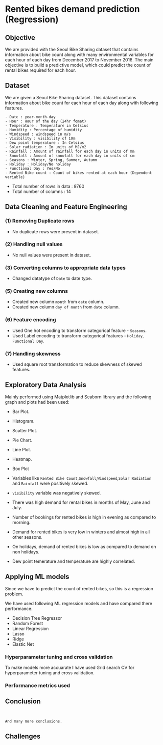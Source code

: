 # Rented bikes demand prediction (Regression)


## Objective
We are provided with the Seoul Bike Sharing dataset that contains information about bike count along with many environmental variables for each hour of each day from December 2017 to November 2018. 
The main objective is to build a predictive model, which could predict the count of rental bikes required for each hour.
## Dataset
We are given a Seoul Bike Sharing dataset. This dataset contains information about bike count for each hour of each day along with following features.

```
- Date : year-month-day
- Hour : Hour of the day (24hr fomat)
- Temperature : Temperature in Celsius
- Humidity : Percentage of humidity
- Windspeed : windspeed in m/s
- Visibility : visibility of 10m
- Dew point temperature : In Celsius
- Solar radiation : In units of MJ/m2
- Rainfall : Amount of rainfall for each day in units of mm
- Snowfall : Amount of snowfall for each day in units of cm
- Seasons : Winter, Spring, Summer, Autumn
- Holiday : Holiday/No holiday
- Functional Day : Yes/No
- Rented Bike count : Count of bikes rented at each hour (Dependent variable)

```

- Total number of rows in data : 8760
- Total number of columns : 14
## Data Cleaning and Feature Engineering

### (1) Removing Duplicate rows
- No duplicate rows were present in dataset.

### (2) Handling null values
- No null values were present in dataset.  

### (3) Converting columns to appropriate data types

- Changed datatype of `Date` to date type. 

### (5) Creating new columns
- Created new column `month` from `date` column.
- Created new column `day of month` from `date` column.

### (6) Feature encoding
- Used One hot encoding to transform categorical feature - `Seasons`.
- Used Label encoding to transform categorical features - `Holiday`, `Functional Day`.

### (7) Handling skewness
- Used square root transformation to reduce skewness of skewed features.

## Exploratory Data Analysis

Mainly performed using Matplotlib and Seaborn library and the following graph and plots had been used:
  - Bar Plot.
  - Histogram.
  - Scatter Plot.
  - Pie Chart.
  - Line Plot.
  - Heatmap.
  - Box Plot
             


- Variables like `Rented Bike Count`,`Snowfall`,`Windspeed`,`Solar Radiation` and `Rainfall` were positively skewed.
- `visibility` variable was negatively skewed.
- There was high demand for rental bikes in months of May, June and July.
- Number of bookings for rented bikes is high in evening as compared to morning.
- Demand for rented bikes is very low in winters and almost high in all other seasons.
- On holidays, demand of rented bikes is low as compared to demand on non holidays.
- Dew point temerature and temperature are highly correlated. 

## Applying ML models

Since we have to predict the count of rented bikes, so this is a regression problem.

We have used following ML regression models and have compared there performance.
- Decision Tree Regressor
- Random Forest
- Linear Regression
- Lasso
- Ridge
- Elastic Net

### Hyperparameter tuning and cross validation

To make models more accuarate I have used Grid search CV for hyperparameter tuning and cross validation.

### Performance metrics used




## Conclusion

```


And many more conclusions.
```
## Challenges
```


```

